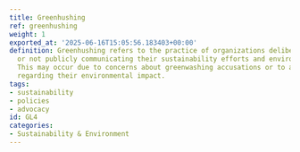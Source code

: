 ```yaml
---
title: Greenhushing
ref: greenhushing
weight: 1
exported_at: '2025-06-16T15:05:56.183403+00:00'
definition: Greenhushing refers to the practice of organizations deliberately downplaying
  or not publicly communicating their sustainability efforts and environmental initiatives.
  This may occur due to concerns about greenwashing accusations or to avoid scrutiny
  regarding their environmental impact.
tags:
- sustainability
- policies
- advocacy
id: GL4
categories:
- Sustainability & Environment
---
```


